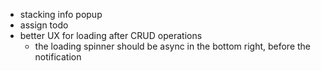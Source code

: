 - stacking info popup
- assign todo
- better UX for loading after CRUD operations
    - the loading spinner should be async in the bottom right, before the notification
